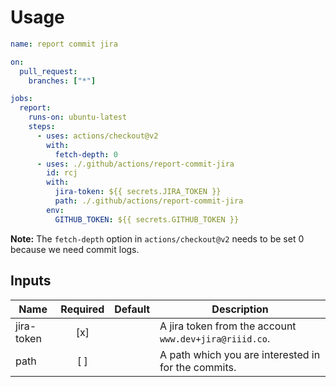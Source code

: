 # Usage
```yaml
name: report commit jira

on:
  pull_request:
    branches: ["*"]

jobs:
  report:
    runs-on: ubuntu-latest
    steps:
      - uses: actions/checkout@v2
        with:
          fetch-depth: 0
      - uses: ./.github/actions/report-commit-jira
        id: rcj
        with:
          jira-token: ${{ secrets.JIRA_TOKEN }}
          path: ./.github/actions/report-commit-jira
        env:
          GITHUB_TOKEN: ${{ secrets.GITHUB_TOKEN }}
```
__Note:__ The `fetch-depth` option in `actions/checkout@v2` needs to be set 0 because we need commit logs.

## Inputs
| Name        | Required   | Default | Description|
| ------------| :--------: | --- | --- |
| jira-token  | [x]        |  | A jira token from the account `www.dev+jira@riiid.co`. |
| path        | [ ]        |  | A path which you are interested in for the commits. |
